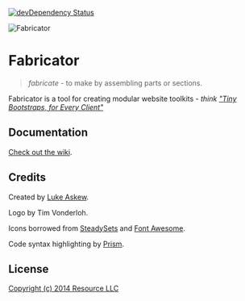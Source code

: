 [![devDependency Status](https://david-dm.org/resource/fabricator/dev-status.svg?style=flat)](https://david-dm.org/resource/fabricator#info=devDependencies)

![Fabricator](http://resource.github.io/fabricator/fb.jpg)

# Fabricator

> _fabricate_ - to make by assembling parts or sections.

Fabricator is a tool for creating modular website toolkits - _think ["Tiny Bootstraps, for Every Client"](http://daverupert.com/2013/04/responsive-deliverables/#tiny-bootstraps-for-every-client)_

## Documentation

[Check out the wiki](https://github.com/resource/fabricator/wiki).

## Credits

Created by [Luke Askew](http://lukeaskew.com).

Logo by Tim Vonderloh.

Icons borrowed from [SteadySets](http://dribbble.com/shots/929153-Steady-set-of-icons?list=show) and [Font Awesome](http://fortawesome.github.io/Font-Awesome/).

Code syntax highlighting by [Prism](http://prismjs.com/).

## License

[Copyright (c) 2014 Resource LLC](https://github.com/resource/fabricator/blob/master/LICENSE.md)
